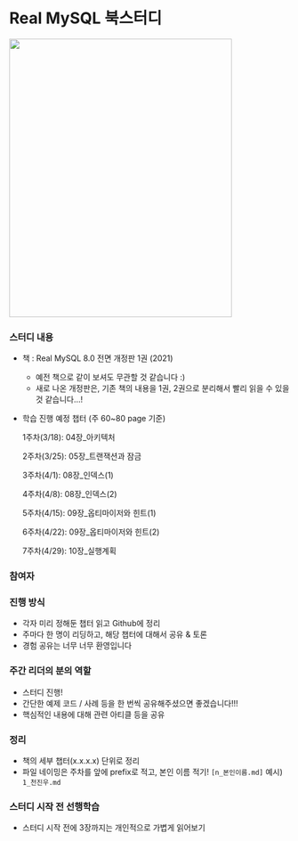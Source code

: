 # Real MySQL 북스터디

<img src="https://user-images.githubusercontent.com/76773202/222942181-b59974a4-0414-4e35-b96d-bd3c1e9e5d2f.png" width="400" height="500"/>

### 스터디 내용

- 책 : Real MySQL 8.0 전면 개정판 1권 (2021)
    - 예전 책으로 같이 보셔도 무관할 것 같습니다 :)
    - 새로 나온 개정판은, 기존 책의 내용을 1권, 2권으로 분리해서 빨리 읽을 수 있을 것 같습니다…!

- 학습 진행 예정 챕터 (주 60~80 page 기준)
    
    1주차(3/18): 04장_아키텍처
    
    2주차(3/25): 05장_트랜잭션과 잠금
    
    3주차(4/1): 08장_인덱스(1)
    
    4주차(4/8): 08장_인덱스(2)
    
    5주차(4/15): 09장_옵티마이저와 힌트(1)
    
    6주차(4/22): 09장_옵티마이저와 힌트(2)
    
    7주차(4/29): 10장_실행계획

### 참여자


### 진행 방식

- 각자 미리 정해둔 챕터 읽고 Github에 정리
- 주마다 한 명이 리딩하고, 해당 챕터에 대해서 공유 & 토론
- 경험 공유는 너무 너무 환영입니다


### 주간 리더의 분의 역할

- 스터디 진행!
- 간단한 예제 코드 / 사례 등을 한 번씩 공유해주셨으면 좋겠습니다!!!
- 핵심적인 내용에 대해 관련 아티클 등을 공유


### 정리

- 책의 세부 챕터(x.x.x.x) 단위로 정리
- 파일 네이밍은 주차를 앞에 prefix로 적고, 본인 이름 적기! `[n_본인이름.md]` 예시) `1_천진우.md`
  
### 스터디 시작 전 선행학습

- 스터디 시작 전에 3장까지는 개인적으로 가볍게 읽어보기
